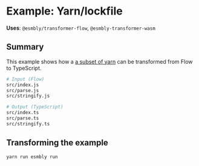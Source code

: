 # Example: Yarn/lockfile
**Uses**: `@esmbly/transformer-flow`, `@esmbly-transformer-wasm`

## Summary
This example shows how a [a subset of yarn](https://github.com/yarnpkg/yarn/tree/master/src/lockfile) can be transformed from Flow to TypeScript.

```sh
# Input (Flow)
src/index.js
src/parse.js
src/stringify.js

# Output (TypeScript)
src/index.ts
src/parse.ts
src/stringify.ts
```

## Transforming the example
```sh
yarn run esmbly run
```
